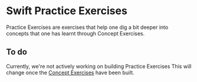 # Swift Practice Exercises

Practice Exercises are exercises that help one dig a bit deeper into concepts that one has learnt through Concept Exercises.

## To do

Currently, we're not actively working on building Practice Exercises This will change once the [Concept Exercises][exercises-concept] have been built.

[exercises-concept]: ../concept/README.md